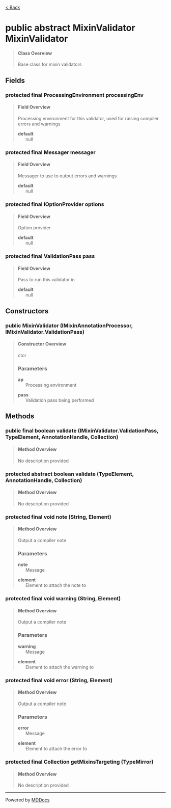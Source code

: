 [< Back](../README.md)
# public abstract MixinValidator MixinValidator #
>#### Class Overview ####
>Base class for mixin validators
## Fields ##
### protected final ProcessingEnvironment processingEnv ###
>#### Field Overview ####
>Processing environment for this validator, used for raising compiler
 errors and warnings
>
>**default**<br />
>&nbsp;&nbsp;&nbsp;&nbsp;&nbsp;&nbsp;null
>
### protected final Messager messager ###
>#### Field Overview ####
>Messager to use to output errors and warnings
>
>**default**<br />
>&nbsp;&nbsp;&nbsp;&nbsp;&nbsp;&nbsp;null
>
### protected final IOptionProvider options ###
>#### Field Overview ####
>Option provider
>
>**default**<br />
>&nbsp;&nbsp;&nbsp;&nbsp;&nbsp;&nbsp;null
>
### protected final ValidationPass pass ###
>#### Field Overview ####
>Pass to run this validator in
>
>**default**<br />
>&nbsp;&nbsp;&nbsp;&nbsp;&nbsp;&nbsp;null
>
## Constructors ##
### public MixinValidator (IMixinAnnotationProcessor, IMixinValidator.ValidationPass) ###
>#### Constructor Overview ####
>ctor
>
>### Parameters ###
>**ap**<br />
>&nbsp;&nbsp;&nbsp;&nbsp;&nbsp;&nbsp;Processing environment
>
>**pass**<br />
>&nbsp;&nbsp;&nbsp;&nbsp;&nbsp;&nbsp;Validation pass being performed
>
## Methods ##
### public final boolean validate (IMixinValidator.ValidationPass, TypeElement, AnnotationHandle, Collection) ###
>#### Method Overview ####
>No description provided
>
### protected abstract boolean validate (TypeElement, AnnotationHandle, Collection) ###
>#### Method Overview ####
>No description provided
>
### protected final void note (String, Element) ###
>#### Method Overview ####
>Output a compiler note
>
>### Parameters ###
>**note**<br />
>&nbsp;&nbsp;&nbsp;&nbsp;&nbsp;&nbsp;Message
>
>**element**<br />
>&nbsp;&nbsp;&nbsp;&nbsp;&nbsp;&nbsp;Element to attach the note to
>
### protected final void warning (String, Element) ###
>#### Method Overview ####
>Output a compiler note
>
>### Parameters ###
>**warning**<br />
>&nbsp;&nbsp;&nbsp;&nbsp;&nbsp;&nbsp;Message
>
>**element**<br />
>&nbsp;&nbsp;&nbsp;&nbsp;&nbsp;&nbsp;Element to attach the warning to
>
### protected final void error (String, Element) ###
>#### Method Overview ####
>Output a compiler note
>
>### Parameters ###
>**error**<br />
>&nbsp;&nbsp;&nbsp;&nbsp;&nbsp;&nbsp;Message
>
>**element**<br />
>&nbsp;&nbsp;&nbsp;&nbsp;&nbsp;&nbsp;Element to attach the error to
>
### protected final Collection getMixinsTargeting (TypeMirror) ###
>#### Method Overview ####
>No description provided
>

---
Powered by [MDDocs](https://github.com/VRCube/MDDocs)